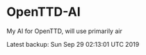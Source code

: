 # OpenTTD-AI
My AI for OpenTTD, will use primarily air

Latest backup: Sun Sep 29 02:13:01 UTC 2019
